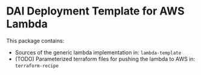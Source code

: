 # DAI Deployment Template for AWS Lambda

This package contains:
* Sources of the generic lambda implementation in: `lambda-template`
* (TODO) Parameterized terraform files for pushing the lambda to AWS in: `terraform-recipe`
